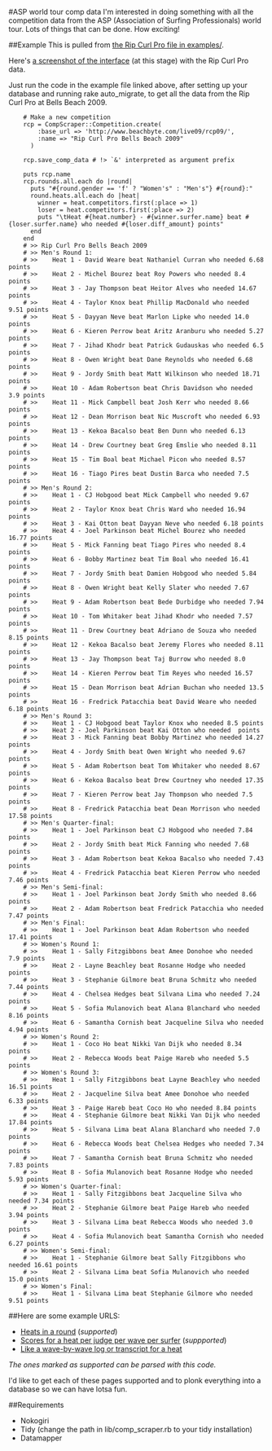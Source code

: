 #ASP world tour comp data
I'm interested in doing something with all the competition data from the ASP (Association of Surfing Professionals) world tour. Lots of things that can be done. How exciting!

##Example
This is pulled from [the Rip Curl Pro file in examples/](http://github.com/DylanFM/asp-scores/blob/3b3e31edaca6809b075f3f65bd2e912f07f3f3a3/example/rip_curl_pro.rb).

Here's [a screenshot of the interface](http://github.com/DylanFM/asp-scores/blob/d621d268318dca314c72bb1b943b08c3a67ca9a2/example/interface-screenshot.png) (at this stage) with the Rip Curl Pro data.

Just run the code in the example file linked above, after setting up your database and running rake auto_migrate, to get all the data from the Rip Curl Pro at Bells Beach 2009.

		# Make a new competition
		rcp = CompScraper::Competition.create(
		    :base_url => 'http://www.beachbyte.com/live09/rcp09/',
		    :name => "Rip Curl Pro Bells Beach 2009"
		  )

		rcp.save_comp_data # !> `&' interpreted as argument prefix

		puts rcp.name
		rcp.rounds.all.each do |round|
		  puts "#{round.gender == 'f' ? "Women's" : "Men's"} #{round}:"
		  round.heats.all.each do |heat|
		    winner = heat.competitors.first(:place => 1)
		    loser = heat.competitors.first(:place => 2)
		    puts "\tHeat #{heat.number} - #{winner.surfer.name} beat #{loser.surfer.name} who needed #{loser.diff_amount} points"
		  end
		end
		# >> Rip Curl Pro Bells Beach 2009
		# >> Men's Round 1:
		# >> 	Heat 1 - David Weare beat Nathaniel Curran who needed 6.68 points
		# >> 	Heat 2 - Michel Bourez beat Roy Powers who needed 8.4 points
		# >> 	Heat 3 - Jay Thompson beat Heitor Alves who needed 14.67 points
		# >> 	Heat 4 - Taylor Knox beat Phillip MacDonald who needed 9.51 points
		# >> 	Heat 5 - Dayyan Neve beat Marlon Lipke who needed 14.0 points
		# >> 	Heat 6 - Kieren Perrow beat Aritz Aranburu who needed 5.27 points
		# >> 	Heat 7 - Jihad Khodr beat Patrick Gudauskas who needed 6.5 points
		# >> 	Heat 8 - Owen Wright beat Dane Reynolds who needed 6.68 points
		# >> 	Heat 9 - Jordy Smith beat Matt Wilkinson who needed 18.71 points
		# >> 	Heat 10 - Adam Robertson beat Chris Davidson who needed 3.9 points
		# >> 	Heat 11 - Mick Campbell beat Josh Kerr who needed 8.66 points
		# >> 	Heat 12 - Dean Morrison beat Nic Muscroft who needed 6.93 points
		# >> 	Heat 13 - Kekoa Bacalso beat Ben Dunn who needed 6.13 points
		# >> 	Heat 14 - Drew Courtney beat Greg Emslie who needed 8.11 points
		# >> 	Heat 15 - Tim Boal beat Michael Picon who needed 8.57 points
		# >> 	Heat 16 - Tiago Pires beat Dustin Barca who needed 7.5 points
		# >> Men's Round 2:
		# >> 	Heat 1 - CJ Hobgood beat Mick Campbell who needed 9.67 points
		# >> 	Heat 2 - Taylor Knox beat Chris Ward who needed 16.94 points
		# >> 	Heat 3 - Kai Otton beat Dayyan Neve who needed 6.18 points
		# >> 	Heat 4 - Joel Parkinson beat Michel Bourez who needed 16.77 points
		# >> 	Heat 5 - Mick Fanning beat Tiago Pires who needed 8.4 points
		# >> 	Heat 6 - Bobby Martinez beat Tim Boal who needed 16.41 points
		# >> 	Heat 7 - Jordy Smith beat Damien Hobgood who needed 5.84 points
		# >> 	Heat 8 - Owen Wright beat Kelly Slater who needed 7.67 points
		# >> 	Heat 9 - Adam Robertson beat Bede Durbidge who needed 7.94 points
		# >> 	Heat 10 - Tom Whitaker beat Jihad Khodr who needed 7.57 points
		# >> 	Heat 11 - Drew Courtney beat Adriano de Souza who needed 8.15 points
		# >> 	Heat 12 - Kekoa Bacalso beat Jeremy Flores who needed 8.11 points
		# >> 	Heat 13 - Jay Thompson beat Taj Burrow who needed 8.0 points
		# >> 	Heat 14 - Kieren Perrow beat Tim Reyes who needed 16.57 points
		# >> 	Heat 15 - Dean Morrison beat Adrian Buchan who needed 13.5 points
		# >> 	Heat 16 - Fredrick Patacchia beat David Weare who needed 6.18 points
		# >> Men's Round 3:
		# >> 	Heat 1 - CJ Hobgood beat Taylor Knox who needed 8.5 points
		# >> 	Heat 2 - Joel Parkinson beat Kai Otton who needed  points
		# >> 	Heat 3 - Mick Fanning beat Bobby Martinez who needed 14.27 points
		# >> 	Heat 4 - Jordy Smith beat Owen Wright who needed 9.67 points
		# >> 	Heat 5 - Adam Robertson beat Tom Whitaker who needed 8.67 points
		# >> 	Heat 6 - Kekoa Bacalso beat Drew Courtney who needed 17.35 points
		# >> 	Heat 7 - Kieren Perrow beat Jay Thompson who needed 7.5 points
		# >> 	Heat 8 - Fredrick Patacchia beat Dean Morrison who needed 17.58 points
		# >> Men's Quarter-final:
		# >> 	Heat 1 - Joel Parkinson beat CJ Hobgood who needed 7.84 points
		# >> 	Heat 2 - Jordy Smith beat Mick Fanning who needed 7.68 points
		# >> 	Heat 3 - Adam Robertson beat Kekoa Bacalso who needed 7.43 points
		# >> 	Heat 4 - Fredrick Patacchia beat Kieren Perrow who needed 7.46 points
		# >> Men's Semi-final:
		# >> 	Heat 1 - Joel Parkinson beat Jordy Smith who needed 8.66 points
		# >> 	Heat 2 - Adam Robertson beat Fredrick Patacchia who needed 7.47 points
		# >> Men's Final:
		# >> 	Heat 1 - Joel Parkinson beat Adam Robertson who needed 17.41 points
		# >> Women's Round 1:
		# >> 	Heat 1 - Sally Fitzgibbons beat Amee Donohoe who needed 7.9 points
		# >> 	Heat 2 - Layne Beachley beat Rosanne Hodge who needed  points
		# >> 	Heat 3 - Stephanie Gilmore beat Bruna Schmitz who needed 7.44 points
		# >> 	Heat 4 - Chelsea Hedges beat Silvana Lima who needed 7.24 points
		# >> 	Heat 5 - Sofia Mulanovich beat Alana Blanchard who needed 8.16 points
		# >> 	Heat 6 - Samantha Cornish beat Jacqueline Silva who needed 4.94 points
		# >> Women's Round 2:
		# >> 	Heat 1 - Coco Ho beat Nikki Van Dijk who needed 8.34 points
		# >> 	Heat 2 - Rebecca Woods beat Paige Hareb who needed 5.5 points
		# >> Women's Round 3:
		# >> 	Heat 1 - Sally Fitzgibbons beat Layne Beachley who needed 16.51 points
		# >> 	Heat 2 - Jacqueline Silva beat Amee Donohoe who needed 6.33 points
		# >> 	Heat 3 - Paige Hareb beat Coco Ho who needed 8.84 points
		# >> 	Heat 4 - Stephanie Gilmore beat Nikki Van Dijk who needed 17.84 points
		# >> 	Heat 5 - Silvana Lima beat Alana Blanchard who needed 7.0 points
		# >> 	Heat 6 - Rebecca Woods beat Chelsea Hedges who needed 7.34 points
		# >> 	Heat 7 - Samantha Cornish beat Bruna Schmitz who needed 7.83 points
		# >> 	Heat 8 - Sofia Mulanovich beat Rosanne Hodge who needed 5.93 points
		# >> Women's Quarter-final:
		# >> 	Heat 1 - Sally Fitzgibbons beat Jacqueline Silva who needed 7.34 points
		# >> 	Heat 2 - Stephanie Gilmore beat Paige Hareb who needed 3.94 points
		# >> 	Heat 3 - Silvana Lima beat Rebecca Woods who needed 3.0 points
		# >> 	Heat 4 - Sofia Mulanovich beat Samantha Cornish who needed 6.27 points
		# >> Women's Semi-final:
		# >> 	Heat 1 - Stephanie Gilmore beat Sally Fitzgibbons who needed 16.61 points
		# >> 	Heat 2 - Silvana Lima beat Sofia Mulanovich who needed 15.0 points
		# >> Women's Final:
		# >> 	Heat 1 - Silvana Lima beat Stephanie Gilmore who needed 9.51 points

##Here are some example URLS:
* [Heats in a round](http://www.beachbyte.com/live09/rcp09/mr1.asp) (_supported_)
* [Scores for a heat per judge per wave per surfer](http://www.beachbyte.com/live09/rcp09/mr1sc01.asp?rLingua=) (_suppported_)
* [Like a wave-by-wave log or transcript for a heat](http://www.beachbyte.com/live09/rcp09/mr1pf01.asp?rLingua=)

_The ones marked as supported can be parsed with this code._

I'd like to get each of these pages supported and to plonk everything into a database so we can have lotsa fun.

##Requirements
* Nokogiri
* Tidy (change the path in lib/comp_scraper.rb to your tidy installation)
* Datamapper